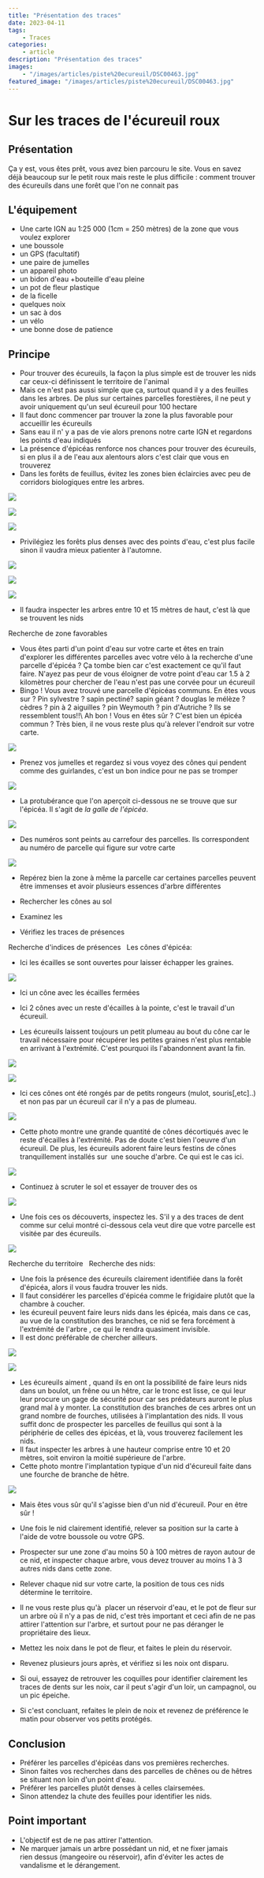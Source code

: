 ```yaml
---
title: "Présentation des traces"
date: 2023-04-11
tags: 
    - Traces
categories:
    - article
description: "Présentation des traces"
images:
    - "/images/articles/piste%20ecureuil/DSC00463.jpg"
featured_image: "/images/articles/piste%20ecureuil/DSC00463.jpg"
---
```


# Sur les traces de l'écureuil roux

## Présentation 
Ça y est, vous êtes prêt, vous avez bien parcouru le site. Vous en savez déjà beaucoup sur le petit roux mais reste le plus difficile : comment trouver des écureuils dans une forêt que l'on ne connait pas 
 

## L'équipement 
 - Une carte IGN au 1:25 000 (1cm = 250 mètres) de la zone que vous voulez explorer 
 - une boussole 
 - un GPS (facultatif) 
 - une paire de jumelles 
 - un appareil photo 
 - un bidon d'eau +bouteille d'eau pleine 
 - un pot de fleur plastique 
 - de la ficelle 
 - quelques noix 
 - un sac à dos 
 - un vélo 
 - une bonne dose de patience 

## Principe 
 - Pour trouver des écureuils, la façon la plus simple est de trouver les nids car ceux-ci définissent le territoire de l'animal
 - Mais ce n'est pas aussi simple que ça, surtout quand il y a des feuilles dans les arbres. De plus sur certaines parcelles forestières, il ne peut y avoir uniquement qu'un seul écureuil pour 100 hectare
 - Il faut donc commencer par trouver la zone la plus favorable pour accueillir les écureuils
 - Sans eau il n' y a pas de vie alors prenons notre carte IGN et regardons les points d'eau indiqués
 - La présence d'épicéas renforce nos chances pour trouver des écureuils, si en plus il a de l'eau aux alentours alors c'est clair que vous en trouverez
 - Dans les forêts de feuillus, évitez les zones bien éclaircies avec peu de corridors biologiques entre les arbres.
 
 ![](/images/articles/piste%20ecureuil/DSC00463.jpg) 
 
 ![](/images/articles/piste%20ecureuil/DSC00477.jpg) 
 
 ![](/images/articles/piste%20ecureuil/DSC00501.jpg) 
 
 - Privilégiez les forêts plus denses avec des points d'eau, c'est plus facile sinon il vaudra mieux patienter à l'automne.
 
 ![](/images/articles/piste%20ecureuil/DSC00478.jpg) 
 
 ![](/images/articles/piste%20ecureuil/DSC00524.jpg) 
 
 ![](/images/articles/piste%20ecureuil/DSC00527.jpg) 
 
 - Il faudra inspecter les arbres entre 10 et 15 mètres de haut, c'est là que se trouvent les nids

 Recherche de zone favorables 
 - Vous êtes parti d'un point d'eau sur votre carte et êtes en train d'explorer les différentes parcelles avec votre vélo à la recherche d'une parcelle d'épicéa ? Ça tombe bien car c'est exactement ce qu'il faut faire. N'ayez pas peur de vous éloigner de votre point d'eau car 1.5 à 2 kilomètres pour chercher de l'eau n'est pas une corvée pour un écureuil
- Bingo ! Vous avez trouvé une parcelle d'épicéas communs. En êtes vous sur ? Pin sylvestre ? sapin pectiné? sapin géant ? douglas le mélèze ? cèdres ? pin à 2 aiguilles ? pin Weymouth ? pin d'Autriche ? Ils se ressemblent tous!!\ 
 Ah bon ! Vous en êtes sûr ? C'est bien un épicéa commun ? Très bien, il ne vous reste plus qu'à relever l'endroit sur votre carte.
 
 ![](/images/articles/presenta/DSC08971.jpg) 
 
 -  Prenez vos jumelles et regardez si vous voyez des cônes qui pendent comme des guirlandes, c'est un bon indice pour ne pas se tromper
 
 ![](/images/articles/presenta/DSC08970.jpg) 
 
 - La protubérance que l'on aperçoit ci-dessous ne se trouve que sur l'épicéa. Il s'agit de *la galle de l'épicéa*.
 
 ![](images/galle%20ananas/DSC07589.JPG) 
 
 - Des numéros sont peints au carrefour des parcelles. Ils correspondent au numéro de parcelle qui figure sur votre carte 
 
 ![](/images/articles/piste%20ecureuil/DSC00484.jpg) 
 
 - Repérez bien la zone à même la parcelle car certaines parcelles peuvent être immenses et avoir plusieurs essences d'arbre différentes
 -  Rechercher les cônes au sol
 
 - Examinez les 
 
 - Vérifiez les traces de présences  

 Recherche d'indices de présences 
   
Les cônes d'épicéa: 
 
 - Ici les écailles se sont ouvertes pour laisser échapper les graines.
 
 ![](/images/articles/piste%20ecureuil/DSC00437.jpg) 
 
 - Ici un cône avec les écailles fermées
 
 - Ici 2 cônes avec un reste d'écailles à la pointe, c'est le travail d'un écureuil.
 
 - Les écureuils laissent toujours un petit plumeau au bout du cône car le travail nécessaire pour récupérer les petites graines n'est plus rentable en arrivant à l'extrémité. C'est pourquoi ils l'abandonnent avant la fin.
 
 ![](/images/articles/piste%20ecureuil/DSC00442.jpg) 
 
 ![](/images/articles/piste%20ecureuil/DSC00446.jpg) 
 
 - Ici ces cônes ont été rongés par de petits rongeurs (mulot, souris[,etc]..) et non pas par un écureuil car il n'y a pas de plumeau.
 
 ![](/images/articles/piste%20ecureuil/DSC00455.jpg) 
 
 - Cette photo montre une grande quantité de cônes décortiqués avec le reste d'écailles à l'extrémité. Pas de doute c'est bien l'oeuvre d'un écureuil. De plus, les écureuils adorent faire leurs festins de cônes tranquillement installés sur  une souche d'arbre. Ce qui est le cas ici.
 
 ![](/images/articles/presenta/DSC07601.jpg) 
 
 - Continuez à scruter le sol et essayer de trouver des os
 
 ![](/images/articles/tracespre/DSC08984.jpg) 
 
 - Une fois ces os découverts, inspectez les. S'il y a des traces de dent comme sur celui montré ci-dessous cela veut dire que votre parcelle est visitée par des écureuils.
 
 ![](/images/articles/tracespre/DSC08986.jpg) 

 Recherche du territoire 
   
Recherche des nids: 
 
 - Une fois la présence des écureuils clairement identifiée dans la forêt d'épicéa, alors il vous faudra trouver les nids. 
 - Il faut considérer les parcelles d'épicéa comme le frigidaire plutôt que la chambre à coucher. 
 - les écureuil peuvent faire leurs nids dans les épicéa, mais dans ce cas, au vue de la constitution des branches, ce nid se fera forcément à l'extrémité de l'arbre , ce qui le rendra quasiment invisible. 
 - Il est donc préférable de chercher ailleurs. 
 
 ![](/images/articles/piste%20ecureuil/DSC00497.jpg) 
 
 ![](/images/articles/piste%20ecureuil/DSC00495.jpg) 
 
 - Les écureuils aiment , quand ils en ont la possibilité de faire leurs nids dans un boulot, un frêne ou un hêtre, car le tronc est lisse, ce qui leur leur procure un gage de sécurité pour car ses prédateurs auront le plus grand mal à y monter. La constitution des branches de ces arbres ont un grand nombre de fourches, utilisées à l'implantation des nids. Il vous suffit donc de prospecter les parcelles de feuillus qui sont à la périphérie de celles des épicéas, et là, vous trouverez facilement les nids.
 - Il faut inspecter les arbres à une hauteur comprise entre 10 et 20 mètres, soit environ la moitié supérieure de l'arbre. 
 - Cette photo montre l'implantation typique d'un nid d'écureuil faite dans une fourche de branche de hêtre.
 
 ![](/images/articles/tracespre/DSC09601.jpg) 
 
 - Mais êtes vous sûr qu'il s'agisse bien d'un nid d'écureuil. Pour en être sûr !
 
 - Une fois le nid clairement identifié, relever sa position sur la carte à l'aide de votre boussole ou votre GPS. 
 
 - Prospecter sur une zone d'au moins 50 à 100 mètres de rayon autour de ce nid, et inspecter chaque arbre, vous devez trouver au moins 1 à 3 autres nids dans cette zone. 
 
 - Relever chaque nid sur votre carte, la position de tous ces nids détermine le territoire. 
 
 - Il ne vous reste plus qu'à  placer un réservoir d'eau, et le pot de fleur sur un arbre où il n'y a pas de nid, c'est très important et ceci afin de ne pas attirer l'attention sur l'arbre, et surtout pour ne pas déranger le propriétaire des lieux. 
 
 - Mettez les noix dans le pot de fleur, et faites le plein du réservoir. 
 
 - Revenez plusieurs jours après, et vérifiez si les noix ont disparu. 
 
 - Si oui, essayez de retrouver les coquilles pour identifier clairement les traces de dents sur les noix, car il peut s'agir d'un loir, un campagnol, ou un pic épeiche.
 
 - Si c'est concluant, refaites le plein de noix et revenez de préférence le matin pour observer vos petits protégés.
 

 ## Conclusion 
 - Préférer les parcelles d'épicéas dans vos premières recherches. 
 - Sinon faites vos recherches dans des parcelles de chênes ou de hêtres se situant non loin d'un point d'eau. 
 - Préférer les parcelles plutôt denses à celles clairsemées. 
 - Sinon attendez la chute des feuilles pour identifier les nids.

 
 ## Point important 
 - L'objectif est de ne pas attirer l'attention.
 - Ne marquer jamais un arbre possédant un nid, et ne fixer jamais rien dessus (mangeoire ou réservoir), afin d'éviter les actes de vandalisme et le dérangement.